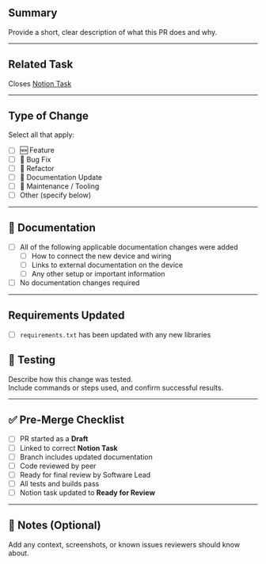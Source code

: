 ## Summary
Provide a short, clear description of what this PR does and why.

---

## Related Task
Closes [Notion Task](PASTE_NOTION_TASK_LINK_HERE)

---

## Type of Change
Select all that apply:

- [ ] 🆕 Feature  
- [ ] 🐞 Bug Fix  
- [ ] 🧹 Refactor  
- [ ] 🧾 Documentation Update  
- [ ] 🧰 Maintenance / Tooling  
- [ ] Other (specify below)

---

## 📄 Documentation
- [ ] All of the following applicable documentation changes were added
  - [ ] How to connect the new device and wiring
  - [ ] Links to external documentation on the device
  - [ ] Any other setup or important information
- [ ] No documentation changes required  

---

## Requirements Updated
- [ ] `requirements.txt` has been updated with any new libraries


## 🧪 Testing
Describe how this change was tested.  
Include commands or steps used, and confirm successful results.

---

## ✅ Pre-Merge Checklist

* [ ] PR started as a **Draft**
* [ ] Linked to correct **Notion Task**
* [ ] Branch includes updated documentation
* [ ] Code reviewed by peer
* [ ] Ready for final review by Software Lead
* [ ] All tests and builds pass
* [ ] Notion task updated to **Ready for Review**

---

## 🧾 Notes (Optional)

Add any context, screenshots, or known issues reviewers should know about.
